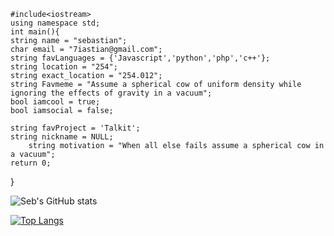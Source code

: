 
	#include<iostream>
	using namespace std;
	int main(){
	string name = "sebastian";
	char email = "7iastian@gmail.com";
	string favLanguages = {'Javascript','python','php','c++'};
	string location = "254";
	string exact_location = "254.012";
	string Favmeme = "Assume a spherical cow of uniform density while ignoring the effects of gravity in a vacuum";
	bool iamcool = true;
	bool iamsocial = false;
	
	string favProject = 'Talkit';
	string nickname = NULL;
        string motivation = "When all else fails assume a spherical cow in a vacuum";
	return 0;
}


![Seb's GitHub stats](https://github-readme-stats.vercel.app/api?username=astianmuchui&theme=merko)

[![Top Langs](https://github-readme-stats.vercel.app/api/top-langs/?username=astianmuchui&langs_count=10&layout=compact&theme=merko)](https://github.com/anuraghazra/github-readme-stats)

